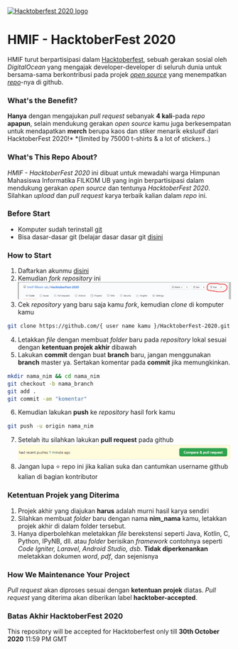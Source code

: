 [![Hacktoberfest 2020 logo](https://i.ibb.co/4FjRdbH/Logo-Sponsors-Light.png)](https://hacktoberfest.digitalocean.com/)

# HMIF - HacktoberFest 2020
HMIF turut berpartisipasi dalam [Hacktoberfest](https://hacktoberfest.digitalocean.com/), sebuah gerakan sosial oleh _DigitalOcean_ yang mengajak developer-developer di seluruh dunia untuk bersama-sama berkontribusi pada projek _[open source](https://id.wikipedia.org/wiki/Sumber_terbuka)_ yang menempatkan [_repo_](https://www.hostinger.co.id/tutorial/apa-itu-github/#:~:text=Repositori%20atau%20repo%20adalah%20direktori,repositori%20lokal%20di%20komputer%20Anda.)-nya di github. 

### What's the Benefit?
**Hanya** dengan mengajukan _pull request_ sebanyak **4 kali**-pada _repo_ **apapun**, selain mendukung gerakan _open source_ kamu juga berkesempatan untuk mendapatkan **merch** berupa kaos dan stiker menarik ekslusif dari HacktoberFest 2020!*
*(limited by 75000 t-shirts & a lot of stickers..)

### What's This Repo About?
_HMIF - HacktoberFest 2020_ ini dibuat untuk mewadahi warga Himpunan Mahasiswa Informatika FILKOM UB yang ingin berpartisipasi dalam mendukung gerakan _open source_ dan tentunya _HacktoberFest 2020_. 
Silahkan _upload_ dan _pull request_ karya terbaik kalian dalam _repo_ ini.

### Before Start
- Komputer sudah terinstall [git](https://git-scm.com/downloads)
- Bisa dasar-dasar git (belajar dasar dasar git [disini](https://www.petanikode.com/tutorial/git/)

### How to Start
1. Daftarkan akunmu [disini](https://hacktoberfest.digitalocean.com)
2. Kemudian _fork repository_ ini
![forks](res/forks.png)
3. Cek _repository_ yang baru saja kamu _fork_, kemudian _clone_ di komputer kamu
```sh
git clone https://github.com/{ user name kamu }/HacktoberFest-2020.git
```
4. Letakkan _file_ dengan membuat _folder_ baru pada _repository_ lokal sesuai dengan **ketentuan projek akhir** dibawah
5. Lakukan **commit** dengan buat **branch** baru, jangan menggunakan **branch** master ya. Sertakan komentar pada **commit** jika memungkinkan.
```sh
mkdir nama_nim && cd nama_nim
git checkout -b nama_branch
git add .
git commit -am "komentar"
```
6. Kemudian lakukan **push** ke _repository_ hasil fork kamu
```sh
git push -u origin nama_nim
```
7. Setelah itu silahkan lakukan **pull request** pada github
![pull_request](res/pull_request.png)
8. Jangan lupa ⭐️ repo ini jika kalian suka dan cantumkan username github kalian di bagian kontributor

### Ketentuan Projek yang Diterima
1. Projek akhir yang diajukan **harus** adalah murni hasil karya sendiri
2. Silahkan membuat _folder_ baru dengan nama **nim_nama** kamu, letakkan projek akhir di dalam folder tersebut.
3. Hanya diperbolehkan meletakkan _file_ berekstensi seperti Java, Kotlin, C, Python, IPyNB, dll. atau _folder_ berisikan _framework_ contohnya seperti _Code Igniter, Laravel, Android Studio, dsb_. **Tidak diperkenankan** meletakkan dokumen _word_, _pdf_, dan sejenisnya

### How We Maintenance Your Project
_Pull request_ akan diproses sesuai dengan **ketentuan projek** diatas. _Pull request_ yang diterima akan diberikan label **hacktober-accepted**.

### Batas Akhir HacktoberFest 2020
This repository will be accepted for Hacktoberfest only till **30th October 2020** 11:59 PM GMT
